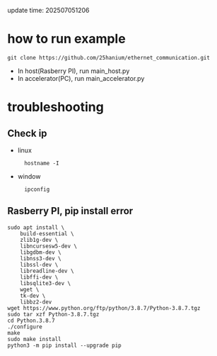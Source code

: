 update time: 202507051206
# how to run example
    git clone https://github.com/25hanium/ethernet_communication.git

- In host(Rasberry PI), run main_host.py
- In accelerator(PC), run main_accelerator.py
  
# troubleshooting
## Check ip
- linux
  
        hostname -I
- window
  
        ipconfig

## Rasberry PI, pip install error
    sudo apt install \
        build-essential \
        zlib1g-dev \
        libncursesw5-dev \
        libgdbm-dev \
        libnss3-dev \
        libssl-dev \
        libreadline-dev \
        libffi-dev \
        libsqlite3-dev \
        wget \
        tk-dev \
        libbz2-dev
    wget https://www.python.org/ftp/python/3.8.7/Python-3.8.7.tgz
    sudo tar xzf Python-3.8.7.tgz
    cd Python.3.8.7
    ./configure
    make
    sudo make install
    python3 -m pip install --upgrade pip
